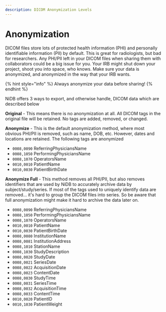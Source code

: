 ```yaml
---
description: DICOM Anonymization Levels
---
```


# Anonymization

DICOM files store lots of protected health information (PHI) and personally identifiable information (PII) by default. This is great for radiologists, but bad for researchers. Any PHI/PII left in your DICOM files when sharing them with collaborators could be a big issue for you. Your IRB might shut down your project, shoot you into space, who knows. Make sure your data is anonymized, and anonymized in the way that your IRB wants.

{% hint style="info" %}
Always anonymize your data before sharing!
{% endhint %}

NiDB offers 3 ways to export, and otherwise handle, DICOM data which are described below

**Original** - This means there is no anonymization at all. All DICOM tags in the original file will be retained. No tags are added, removed, or changed.

**Anonymize** - This is the default anonymization method, where most obvious PHI/PII is removed, such as name, DOB, etc. However, dates and locations are retained. The following tags are anonymized

* `0008,0090` ReferringPhysiciansName
* `0008,1050` PerformingPhysiciansName
* `0008,1070` OperatorsName
* `0010,0010` PatientName
* `0010,0030` PatientBirthDate

**Anonymize Full** - This method removes all PHI/PII, but also removes identifiers that are used by NiDB to accurately archive data by subject/study/series. If most of the tags used to uniquely identify data are removed... it's hard to group the DICOM files into series. So be aware that full anonymization might make it hard to archive the data later on.

* `0008,0090` ReferringPhysiciansName
* `0008,1050` PerformingPhysiciansName
* `0008,1070` OperatorsName
* `0010,0010` PatientName
* `0010,0030` PatientBirthDate
* `0008,0080` InstitutionName
* `0008,0081` InstitutionAddress
* `0008,1010` StationName
* `0008,1030` StudyDescription
* `0008,0020` StudyDate
* `0008,0021` SeriesDate
* `0008,0022` AcquisitionDate
* `0008,0023` ContentDate
* `0008,0030` StudyTime
* `0008,0031` SeriesTime
* `0008,0032` AcquisitionTime
* `0008,0033` ContentTime
* `0010,0020` PatientID
* `0010,1030` PatientWeight
